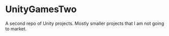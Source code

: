 # UnityGamesTwo
A second repo of Unity projects. Mostly smaller projects that I am not going to market.
